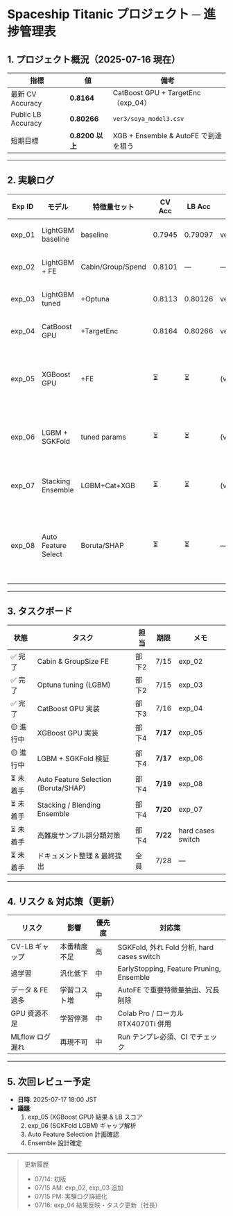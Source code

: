 # Spaceship Titanic プロジェクト ─ 進捗管理表

## 1. プロジェクト概況（2025-07-16 現在）
| 指標 | 値 | 備考 |
|---|---|---|
| 最新 CV Accuracy | **0.8164** | CatBoost GPU + TargetEnc（exp_04） |
| Public LB Accuracy | **0.80266** | `ver3/soya_model3.csv` |
| 短期目標 | **0.8200 以上** | XGB + Ensemble & AutoFE で到達を狙う |

---

## 2. 実験ログ
| Exp ID | モデル | 特徴量セット | CV Acc | LB Acc | 提出CSV | 備考 |
|---|---|---|---|---|---|---|
| exp_01 | LightGBM baseline | baseline | 0.7945 | 0.79097 | ver1/soya_model1.csv | 部下1 |
| exp_02 | LightGBM + FE | Cabin/Group/Spend | 0.8101 | — | — | 部下2 |
| exp_03 | LightGBM tuned | +Optuna | 0.8113 | 0.80126 | ver2/soya_model2.csv | 部下2 |
| exp_04 | CatBoost GPU | +TargetEnc | 0.8164 | 0.80266 | ver3/soya_model3.csv | 部下3 |
| exp_05 | XGBoost GPU | +FE | ⏳ | ⏳ | (ver4) | 部下4 進行中 |
| exp_06 | LGBM + SGKFold | tuned params | ⏳ | ⏳ | (ver5) | CV 設計検証 |
| exp_07 | Stacking Ensemble | LGBM+Cat+XGB | ⏳ | ⏳ | (ver6) | 最終候補 |
| exp_08 | Auto Feature Select | Boruta/SHAP | ⏳ | ⏳ | — | 特徴量選択試験 |

---

## 3. タスクボード
| 状態 | タスク | 担当 | 期限 | メモ |
|---|---|---|---|---|
| ✅ 完了 | Cabin & GroupSize FE | 部下2 | 7/15 | exp_02 |
| ✅ 完了 | Optuna tuning (LGBM) | 部下2 | 7/15 | exp_03 |
| ✅ 完了 | CatBoost GPU 実装 | 部下3 | 7/16 | exp_04 |
| 🟡 進行中 | XGBoost GPU 実装 | 部下4 | **7/17** | exp_05 |
| 🟡 進行中 | LGBM + SGKFold 検証 | 部下4 | **7/17** | exp_06 |
| ⏳ 未着手 | Auto Feature Selection (Boruta/SHAP) | 部下4 | **7/19** | exp_08 |
| ⏳ 未着手 | Stacking / Blending Ensemble | 部下4 | **7/20** | exp_07 |
| ⏳ 未着手 | 高難度サンプル誤分類対策 | 部下4 | **7/22** | hard cases switch |
| ⏳ 未着手 | ドキュメント整理 & 最終提出 | 全員 | 7/28 | — |

---

## 4. リスク & 対応策（更新）
| リスク | 影響 | 優先度 | 対応策 |
|---|---|---|---|
| CV-LB ギャップ | 本番精度不足 | 高 | SGKFold, 外れ Fold 分析, hard cases switch |
| 過学習 | 汎化低下 | 中 | EarlyStopping, Feature Pruning, Ensemble |
| データ & FE 過多 | 学習コスト増 | 中 | AutoFE で重要特徴量抽出、冗長削除 |
| GPU 資源不足 | 学習停滞 | 中 | Colab Pro / ローカル RTX4070Ti 併用 |
| MLflow ログ漏れ | 再現不可 | 中 | Run テンプレ必須、CI でチェック |

---

## 5. 次回レビュー予定
- **日時**: 2025-07-17 18:00 JST
- **議題**:
  1. exp_05 (XGBoost GPU) 結果 & LB スコア
  2. exp_06 (SGKFold LGBM) ギャップ解析
  3. Auto Feature Selection 計画確認
  4. Ensemble 設計確定

---
> 更新履歴
> - 07/14: 初版
> - 07/15 AM: exp_02, exp_03 追加
> - 07/15 PM: 実験ログ詳細化
> - 07/16: exp_04 結果反映・タスク更新（社長）

